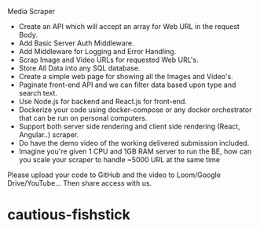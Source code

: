 Media Scraper
- Create an API which will accept an array for Web URL in the request Body.
- Add Basic Server Auth Middleware.
- Add Middleware for Logging and Error Handling.
- Scrap Image and Video URLs for requested Web URL's.
- Store All Data into any SQL database.
- Create a simple web page for showing all the Images and Video's.
- Paginate front-end API and we can filter data based upon type and search text.
- Use Node.js for backend and React.js for front-end.
- Dockerize your code using docker-compose or any docker orchestrator that can be run on personal computers.
- Support both server side rendering and client side rendering (React, Angular..) scraper.
- Do have the demo video of the working delivered submission included.
- Imagine you're given 1 CPU and 1GB RAM server to run the BE, how can you scale your scraper to handle ~5000 URL at the same time

Please upload your code to GitHub and the video to Loom/Google Drive/YouTube... Then share access with us.

# cautious-fishstick

